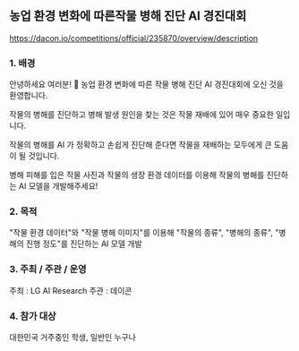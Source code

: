 ## 농업 환경 변화에 따른작물 병해 진단 AI 경진대회
https://dacon.io/competitions/official/235870/overview/description

### 1. 배경
안녕하세요 여러분! 🙌 농업 환경 변화에 따른 작물 병해 진단 AI 경진대회에 오신 것을 환영합니다.



작물의 병해를 진단하고 병해 발생 원인을 찾는 것은 작물 재배에 있어 매우 중요한 일입니다.



작물의 병해를 AI 가 정확하고 손쉽게 진단해 준다면 작물을 재배하는 모두에게 큰 도움이 될 것입니다.



병해 피해를 입은 작물 사진과 작물의 생장 환경 데이터를 이용해 작물의 병해를 진단하는 AI 모델을 개발해주세요!


### 2. 목적
"작물 환경 데이터"와 "작물 병해 이미지"를 이용해 "작물의 종류", "병해의 종류", "병해의 진행 정도"를 진단하는 AI 모델 개발



### 3. 주최 / 주관 / 운영
주최 : LG AI Research
주관 : 데이콘


### 4. 참가 대상
대한민국 거주중인 학생, 일반인 누구나
